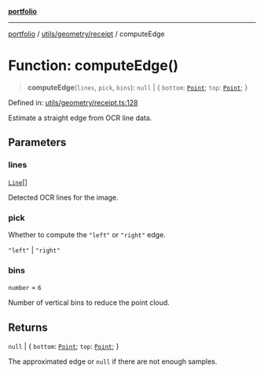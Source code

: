 [**portfolio**](../../../../README.md)

***

[portfolio](../../../../modules.md) / [utils/geometry/receipt](../README.md) / computeEdge

# Function: computeEdge()

> **computeEdge**(`lines`, `pick`, `bins`): `null` \| \{ `bottom`: [`Point`](../../basic/interfaces/Point.md); `top`: [`Point`](../../basic/interfaces/Point.md); \}

Defined in: [utils/geometry/receipt.ts:128](https://github.com/tnorlund/Portfolio/blob/cc206c5df3162a75b937f6ac52fc6b86ed47a166/portfolio/utils/geometry/receipt.ts#L128)

Estimate a straight edge from OCR line data.

## Parameters

### lines

[`Line`](../../../../types/api/interfaces/Line.md)[]

Detected OCR lines for the image.

### pick

Whether to compute the `"left"` or `"right"` edge.

`"left"` | `"right"`

### bins

`number` = `6`

Number of vertical bins to reduce the point cloud.

## Returns

`null` \| \{ `bottom`: [`Point`](../../basic/interfaces/Point.md); `top`: [`Point`](../../basic/interfaces/Point.md); \}

The approximated edge or `null` if there are not enough
samples.
